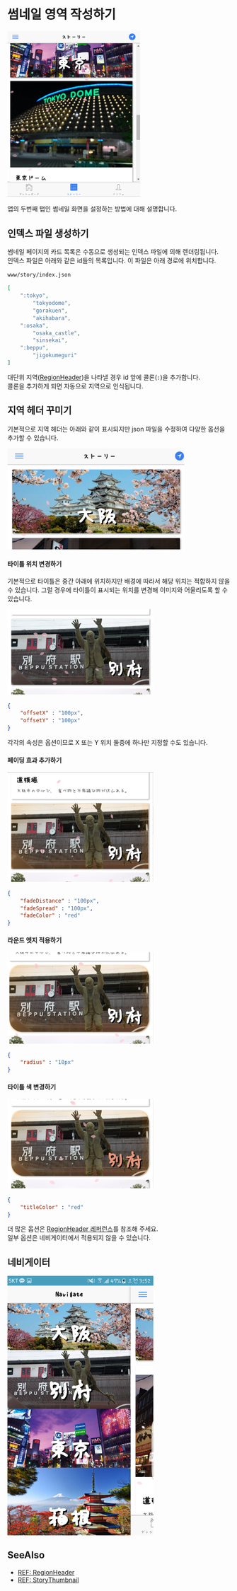 썸네일 영역 작성하기
====

<img src="./thumb.png" width="300px" />

앱의 두번째 탭인 썸네일 화면을 설정하는 방법에 대해 설명합니다.

인덱스 파일 생성하기
----
썸네일 페이지의 카드 목록은 수동으로 생성되는 인덱스 파일에 의해 렌더링됩니다.
<br>
인덱스 파일은 아래와 같은 id들의 목록입니다. 이 파일은 아래 경로에 위치합니다.
```
www/story/index.json
```
```json
[
    ":tokyo",
        "tokyodome",
        "gorakuen",
        "akihabara",
    ":osaka",
        "osaka_castle",
        "sinsekai",
    ":beppu",
        "jigokumeguri"
]
```

대단위 지역([RegionHeader](region_header.md))을 나타낼 경우 id 앞에 콜론(`:`)을 추가합니다.<br>
콜론을 추가하게 되면 자동으로 지역으로 인식됩니다.


지역 헤더 꾸미기
----
기본적으로 지역 헤더는 아래와 같이 표시되지만 json 파일을 수정하여 다양한 옵션을 추가할 수 있습니다.

<img src="./region_header_default.png" width="400px" />

#### __타이틀 위치 변경하기__
기본적으로 타이틀은 중간 아래에 위치하지만 배경에 따라서 해당 위치는 적합하지 않을 수 있습니다.
그럴 경우에 타이틀이 표시되는 위치를 변경해 이미지와 어울리도록 할 수 있습니다.

<img src="./region_header_title_position.png" width="330px" />

```json
{
    "offsetX" : "100px",
    "offsetY" : "100px"
}
```
각각의 속성은 옵션이므로 X 또는 Y 위치 둘중에 하나만 지정할 수도 있습니다.

#### __페이딩 효과 추가하기__
<img src="./region_header_fade.png" width="330px" />

```json
{
    "fadeDistance" : "100px",
    "fadeSpread" : "100px",
    "fadeColor" : "red"
}
```

#### __라운드 엣지 적용하기__
<img src="./region_header_round.png" width="330px" />

```json
{
    "radius" : "10px"
}
```

#### __타이틀 색 변경하기__
<img src="./region_header_color.png" width="330px" />

```json
{
    "titleColor" : "red"
}
```

더 많은 옵션은 [RegionHeader 레퍼런스](region_header.md)를 참조해 주세요.
<br>
일부 옵션은 네비게이터에서 적용되지 않을 수 있습니다.


네비게이터
----

<img src="./navigator.jpg" width="330px" />

SeeAlso
----
* [REF: RegionHeader](region_header.md)
* [REF: StoryThumbnail](story_thumbnail.md)